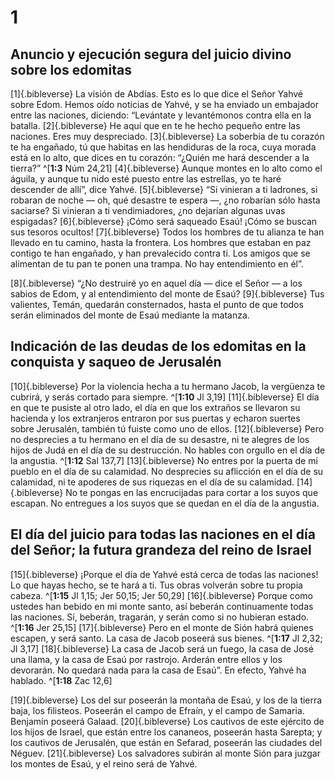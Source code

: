 # 1
## Anuncio y ejecución segura del juicio divino sobre los edomitas
[1]{.bibleverse} La visión de Abdías. Esto es lo que dice el Señor Yahvé sobre Edom. Hemos oído noticias de Yahvé, y se ha enviado un embajador entre las naciones, diciendo: “Levántate y levantémonos contra ella en la batalla. [2]{.bibleverse} He aquí que en te he hecho pequeño entre las naciones. Eres muy despreciado. [3]{.bibleverse} La soberbia de tu corazón te ha engañado, tú que habitas en las hendiduras de la roca, cuya morada está en lo alto, que dices en tu corazón: “¿Quién me hará descender a la tierra?” ^[**1:3** Núm 24,21] [4]{.bibleverse} Aunque montes en lo alto como el águila, y aunque tu nido esté puesto entre las estrellas, yo te haré descender de allí”, dice Yahvé. [5]{.bibleverse} “Si vinieran a ti ladrones, si robaran de noche — oh, qué desastre te espera —, ¿no robarían sólo hasta saciarse? Si vinieran a ti vendimiadores, ¿no dejarían algunas uvas espigadas? [6]{.bibleverse} ¡Cómo será saqueado Esaú! ¡Cómo se buscan sus tesoros ocultos! [7]{.bibleverse} Todos los hombres de tu alianza te han llevado en tu camino, hasta la frontera. Los hombres que estaban en paz contigo te han engañado, y han prevalecido contra ti. Los amigos que se alimentan de tu pan te ponen una trampa. No hay entendimiento en él”.

[8]{.bibleverse} “¿No destruiré yo en aquel día — dice el Señor — a los sabios de Edom, y al entendimiento del monte de Esaú? [9]{.bibleverse} Tus valientes, Temán, quedarán consternados, hasta el punto de que todos serán eliminados del monte de Esaú mediante la matanza.

## Indicación de las deudas de los edomitas en la conquista y saqueo de Jerusalén
[10]{.bibleverse} Por la violencia hecha a tu hermano Jacob, la vergüenza te cubrirá, y serás cortado para siempre. ^[**1:10** Jl 3,19] [11]{.bibleverse} El día en que te pusiste al otro lado, el día en que los extraños se llevaron su hacienda y los extranjeros entraron por sus puertas y echaron suertes sobre Jerusalén, también tú fuiste como uno de ellos. [12]{.bibleverse} Pero no desprecies a tu hermano en el día de su desastre, ni te alegres de los hijos de Judá en el día de su destrucción. No hables con orgullo en el día de la angustia. ^[**1:12** Sal 137,7] [13]{.bibleverse} No entres por la puerta de mi pueblo en el día de su calamidad. No desprecies su aflicción en el día de su calamidad, ni te apoderes de sus riquezas en el día de su calamidad. [14]{.bibleverse} No te pongas en las encrucijadas para cortar a los suyos que escapan. No entregues a los suyos que se quedan en el día de la angustia.

## El día del juicio para todas las naciones en el día del Señor; la futura grandeza del reino de Israel
[15]{.bibleverse} ¡Porque el día de Yahvé está cerca de todas las naciones! Lo que hayas hecho, se te hará a ti. Tus obras volverán sobre tu propia cabeza. ^[**1:15** Jl 1,15; Jer 50,15; Jer 50,29] [16]{.bibleverse} Porque como ustedes han bebido en mi monte santo, así beberán continuamente todas las naciones. Sí, beberán, tragarán, y serán como si no hubieran estado. ^[**1:16** Jer 25,15] [17]{.bibleverse} Pero en el monte de Sión habrá quienes escapen, y será santo. La casa de Jacob poseerá sus bienes. ^[**1:17** Jl 2,32; Jl 3,17] [18]{.bibleverse} La casa de Jacob será un fuego, la casa de José una llama, y la casa de Esaú por rastrojo. Arderán entre ellos y los devorarán. No quedará nada para la casa de Esaú”. En efecto, Yahvé ha hablado. ^[**1:18** Zac 12,6]

[19]{.bibleverse} Los del sur poseerán la montaña de Esaú, y los de la tierra baja, los filisteos. Poseerán el campo de Efraín, y el campo de Samaria. Benjamín poseerá Galaad. [20]{.bibleverse} Los cautivos de este ejército de los hijos de Israel, que están entre los cananeos, poseerán hasta Sarepta; y los cautivos de Jerusalén, que están en Sefarad, poseerán las ciudades del Néguev. [21]{.bibleverse} Los salvadores subirán al monte Sión para juzgar los montes de Esaú, y el reino será de Yahvé.